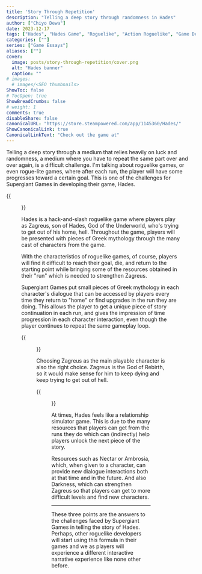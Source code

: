 ```yaml
---
title: 'Story Through Repetition'
description: "Telling a deep story through randomness in Hades"
author: ["Chiyo Dewa"]
date: 2023-12-17
tags: ["Hades", "Hades Game", "Roguelike", "Action Roguelike", "Game Design", "Game Analysis", "Game Review"]
categories: [""]
series: ["Game Essays"]
aliases: [""]
cover:
  image: posts/story-through-repetition/cover.png
  alt: "Hades banner"
  caption: ""
# images:
  # images/<SEO thumbnails>
ShowToc: false
# TocOpen: true
ShowBreadCrumbs: false
# weight: 1
comments: true
disableShare: false
canonicalURL: "https://store.steampowered.com/app/1145360/Hades/"
ShowCanonicalLink: true
CanonicalLinkText: "Check out the game at"
---
```

Telling a deep story through a medium that relies heavily on luck and randomness, a medium where you have to repeat the same part over and over again, is a difficult challenge. I'm talking about roguelike games, or even rogue-lite games, where after each run, the player will have some progresses toward a certain goal. This is one of the challenges for Supergiant Games in developing their game, Hades.

{{<figure width=300 height=300 alt="Combat in Hades" class="floatright" src="https://chiyodewa74.github.io/blog/posts/story-through-repetition/hades-combat.jpg">}}

Hades is a hack-and-slash roguelike game where players play as Zagreus, son of Hades, God of the Underworld, who's trying to get out of his home, hell. Throughout the game, players will be presented with pieces of Greek mythology through the many cast of characters from the game.

With the characteristics of roguelike games, of course, players will find it difficult to reach their goal, die, and return to the starting point while bringing some of the resources obtained in their "run" which is needed to strengthen Zagreus.

Supergiant Games put small pieces of Greek mythology in each character's dialogue that can be accessed by players every time they return to "home" or find upgrades in the run they are doing. This allows the player to get a unique piece of story continuation in each run, and gives the impression of time progression in each character interaction, even though the player continues to repeat the same gameplay loop.

{{<figure alt="Dialog in Hades" attr="Dialog in Hades" src="https://chiyodewa74.github.io/blog/posts/story-through-repetition/dialog.jpg">}}

Choosing Zagreus as the main playable character is also the right choice. Zagreus is the God of Rebirth, so it would make sense for him to keep dying and keep trying to get out of hell.

{{<figure alt="Hades Resources" class="floatleft" src="https://chiyodewa74.github.io/blog/posts/story-through-repetition/resources.png">}}

At times, Hades feels like a relationship simulator game. This is due to the many resources that players can get from the runs they do which can (indirectly) help players unlock the next piece of the story.

Resources such as Nectar or Ambrosia, which, when given to a character, can provide new dialogue interactions both at that time and in the future. And also Darkness, which can strengthen Zagreus so that players can get to more difficult levels and find new characters.

***

These three points are the answers to the challenges faced by Supergiant Games in telling the story of Hades. Perhaps, other roguelike developers will start using this formula in their games and we as players will experience a different interactive narrative experience like none other before.